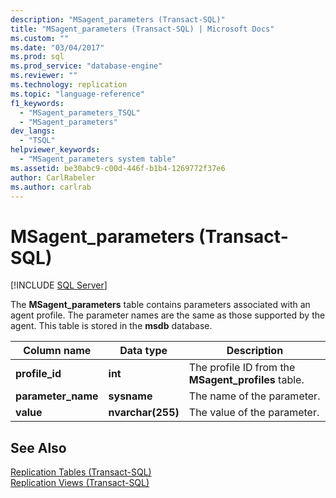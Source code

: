 ```yaml
---
description: "MSagent_parameters (Transact-SQL)"
title: "MSagent_parameters (Transact-SQL) | Microsoft Docs"
ms.custom: ""
ms.date: "03/04/2017"
ms.prod: sql
ms.prod_service: "database-engine"
ms.reviewer: ""
ms.technology: replication
ms.topic: "language-reference"
f1_keywords: 
  - "MSagent_parameters_TSQL"
  - "MSagent_parameters"
dev_langs: 
  - "TSQL"
helpviewer_keywords: 
  - "MSagent_parameters system table"
ms.assetid: be30abc9-c00d-446f-b1b4-1269772f37e6
author: CarlRabeler
ms.author: carlrab
---
```

# MSagent_parameters (Transact-SQL)
[!INCLUDE [SQL Server](../../includes/applies-to-version/sqlserver.md)]

  The **MSagent_parameters** table contains parameters associated with an agent profile. The parameter names are the same as those supported by the agent. This table is stored in the **msdb** database.  
  
|Column name|Data type|Description|  
|-----------------|---------------|-----------------|  
|**profile_id**|**int**|The profile ID from the **MSagent_profiles** table.|  
|**parameter_name**|**sysname**|The name of the parameter.|  
|**value**|**nvarchar(255)**|The value of the parameter.|  
  
## See Also  
 [Replication Tables &#40;Transact-SQL&#41;](../../relational-databases/system-tables/replication-tables-transact-sql.md)   
 [Replication Views &#40;Transact-SQL&#41;](../../relational-databases/system-views/replication-views-transact-sql.md)  
  
  
